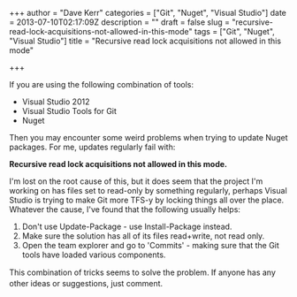 +++
author = "Dave Kerr"
categories = ["Git", "Nuget", "Visual Studio"]
date = 2013-07-10T02:17:09Z
description = ""
draft = false
slug = "recursive-read-lock-acquisitions-not-allowed-in-this-mode"
tags = ["Git", "Nuget", "Visual Studio"]
title = "Recursive read lock acquisitions not allowed in this mode"

+++


If you are using the following combination of tools:
<ul>
	<li><span style="line-height: 14px;">Visual Studio 2012</span></li>
	<li>Visual Studio Tools for Git</li>
	<li>Nuget</li>
</ul>
Then you may encounter some weird problems when trying to update Nuget packages. For me, updates regularly fail with:

<strong>Recursive read lock acquisitions not allowed in this mode.</strong>

I'm lost on the root cause of this, but it does seem that the project I'm working on has files set to read-only by something regularly, perhaps Visual Studio is trying to make Git more TFS-y by locking things all over the place. Whatever the cause, I've found that the following usually helps:
<ol>
	<li><span style="line-height: 14px;">Don't use Update-Package - use Install-Package instead.</span></li>
	<li>Make sure the solution has all of its files read+write, not read only.</li>
	<li>Open the team explorer and go to 'Commits' - making sure that the Git tools have loaded various components.</li>
</ol>
<span style="line-height: 20px;">This combination of tricks seems to solve the problem. If anyone has any other ideas or suggestions, just comment.</span>

